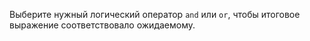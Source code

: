 Выберите нужный логический оператор `and` или `or`, чтобы итоговое выражение соответствовало ожидаемому.
